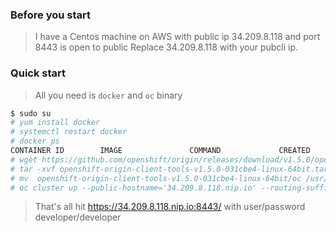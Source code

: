 
### Before you start 
> I have a Centos machine on AWS with public ip 34.209.8.118  and port 8443 is open to public
> Replace 34.209.8.118 with your pubcli ip.  


### Quick start
> All you need is `docker` and `oc` binary

```sh
$ sudo su
# yum install docker
# systemctl restart docker
# docker ps
CONTAINER ID        IMAGE               COMMAND             CREATED             STATUS              PORTS               NAMES
# wget https://github.com/openshift/origin/releases/download/v1.5.0/openshift-origin-client-tools-v1.5.0-031cbe4-linux-64bit.tar.gz
# tar -xvf openshift-origin-client-tools-v1.5.0-031cbe4-linux-64bit.tar.gz
# mv  openshift-origin-client-tools-v1.5.0-031cbe4-linux-64bit/oc /usr/bin/oc
# oc cluster up --public-hostname='34.209.8.118.nip.io' --routing-suffix='34.209.8.118.nip.io'
```

> That's all  hit   https://34.209.8.118.nip.io:8443/   with   user/password     developer/developer


